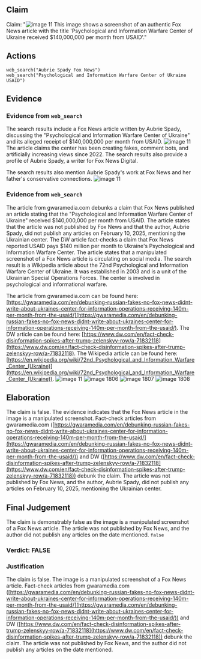 ## Claim
Claim: "![image 11](media/14.jpg) This image shows a screenshot of an authentic Fox News article with the title 'Psychological and Information Warfare Center of Ukraine received $140,000,000 per month from USAID'."

## Actions
```
web_search("Aubrie Spady Fox News")
web_search("Psychological and Information Warfare Center of Ukraine USAID")
```

## Evidence
### Evidence from `web_search`
The search results include a Fox News article written by Aubrie Spady, discussing the "Psychological and Information Warfare Center of Ukraine" and its alleged receipt of $140,000,000 per month from USAID. ![image 11](media/14.jpg) The article claims the center has been creating fakes, comment bots, and artificially increasing views since 2022. The search results also provide a profile of Aubrie Spady, a writer for Fox News Digital.

The search results also mention Aubrie Spady's work at Fox News and her father's conservative connections. ![image 11](media/14.jpg)


### Evidence from `web_search`
The article from gwaramedia.com debunks a claim that Fox News published an article stating that the "Psychological and Information Warfare Center of Ukraine" received $140,000,000 per month from USAID. The article states that the article was not published by Fox News and that the author, Aubrie Spady, did not publish any articles on February 10, 2025, mentioning the Ukrainian center. The DW article fact-checks a claim that Fox News reported USAID pays $140 million per month to Ukraine's Psychological and Information Warfare Center. The article states that a manipulated screenshot of a Fox News article is circulating on social media. The search result is a Wikipedia article about the 72nd Psychological and Information Warfare Center of Ukraine. It was established in 2003 and is a unit of the Ukrainian Special Operations Forces. The center is involved in psychological and informational warfare.

The article from gwaramedia.com can be found here: [https://gwaramedia.com/en/debunking-russian-fakes-no-fox-news-didnt-write-about-ukraines-center-for-information-operations-receiving-140m-per-month-from-the-usaid/](https://gwaramedia.com/en/debunking-russian-fakes-no-fox-news-didnt-write-about-ukraines-center-for-information-operations-receiving-140m-per-month-from-the-usaid/). The DW article can be found here: [https://www.dw.com/en/fact-check-disinformation-spikes-after-trump-zelenskyy-row/a-71832118](https://www.dw.com/en/fact-check-disinformation-spikes-after-trump-zelenskyy-row/a-71832118). The Wikipedia article can be found here: [https://en.wikipedia.org/wiki/72nd_Psychological_and_Information_Warfare_Center_(Ukraine)](https://en.wikipedia.org/wiki/72nd_Psychological_and_Information_Warfare_Center_(Ukraine)). ![image 11](media/14.jpg) ![image 1806](media/2025-08-07_19-07-1754593661-766175.jpg) ![image 1807](media/2025-08-07_19-07-1754593662-830512.jpg) ![image 1808](media/2025-08-07_19-07-1754593664-173218.jpg)


## Elaboration
The claim is false. The evidence indicates that the Fox News article in the image is a manipulated screenshot. Fact-check articles from gwaramedia.com ([https://gwaramedia.com/en/debunking-russian-fakes-no-fox-news-didnt-write-about-ukraines-center-for-information-operations-receiving-140m-per-month-from-the-usaid/](https://gwaramedia.com/en/debunking-russian-fakes-no-fox-news-didnt-write-about-ukraines-center-for-information-operations-receiving-140m-per-month-from-the-usaid/)) and DW ([https://www.dw.com/en/fact-check-disinformation-spikes-after-trump-zelenskyy-row/a-71832118](https://www.dw.com/en/fact-check-disinformation-spikes-after-trump-zelenskyy-row/a-71832118)) debunk the claim. The article was not published by Fox News, and the author, Aubrie Spady, did not publish any articles on February 10, 2025, mentioning the Ukrainian center.


## Final Judgement
The claim is demonstrably false as the image is a manipulated screenshot of a Fox News article. The article was not published by Fox News, and the author did not publish any articles on the date mentioned. `false`

### Verdict: FALSE

### Justification
The claim is false. The image is a manipulated screenshot of a Fox News article. Fact-check articles from gwaramedia.com ([https://gwaramedia.com/en/debunking-russian-fakes-no-fox-news-didnt-write-about-ukraines-center-for-information-operations-receiving-140m-per-month-from-the-usaid/](https://gwaramedia.com/en/debunking-russian-fakes-no-fox-news-didnt-write-about-ukraines-center-for-information-operations-receiving-140m-per-month-from-the-usaid/)) and DW ([https://www.dw.com/en/fact-check-disinformation-spikes-after-trump-zelenskyy-row/a-71832118](https://www.dw.com/en/fact-check-disinformation-spikes-after-trump-zelenskyy-row/a-71832118)) debunk the claim. The article was not published by Fox News, and the author did not publish any articles on the date mentioned.
